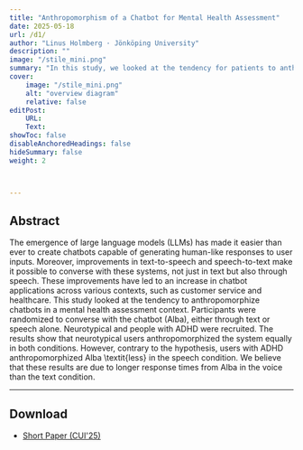 ```yaml
---
title: "Anthropomorphism of a Chatbot for Mental Health Assessment"
date: 2025-05-18
url: /d1/
author: "Linus Holmberg · Jönköping University"
description: ""
image: "/stile_mini.png"
summary: "In this study, we looked at the tendency for patients to anthropomorphize a Chatbot for mental health assessment. More specifically, we compared text versus voice-based interfaces. Moreover, we investigated differences between neurotypical and users with ADHD."
cover:
    image: "/stile_mini.png"
    alt: "overview diagram"
    relative: false
editPost:
    URL: 
    Text: 
showToc: false
disableAnchoredHeadings: false
hideSummary: false
weight: 2



---
```


## Abstract

The emergence of large language models (LLMs) has made it easier than ever to create chatbots capable of generating human-like responses to user inputs. Moreover, improvements in text-to-speech and speech-to-text make it possible to converse with these systems, not just in text but also through speech. 
These improvements have led to an increase in chatbot applications across various contexts, such as customer service and healthcare. 
This study looked at the tendency to anthropomorphize chatbots in a mental health assessment context. 
Participants were randomized to converse with the chatbot (Alba), either through text or speech alone. Neurotypical and people with ADHD were recruited. The results show that neurotypical users anthropomorphized the system equally in both conditions. However, contrary to the hypothesis, users with ADHD anthropomorphized Alba \textit{less} in the speech condition. We believe that these results are due to longer response times from Alba in the voice than the text condition. 

<!--![alt text](/stile.png)
--->

---

## Download
- [Short Paper (CUI'25)]()
